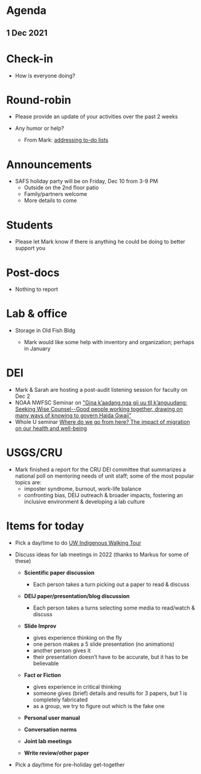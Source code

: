 # Agenda

## 1 Dec 2021


# Check-in

* How is everyone doing?


# Round-robin

* Please provide an update of your activities over the past 2 weeks

* Any humor or help?
    * From Mark: [addressing to-do lists](https://twitter.com/danidonovan/status/1465824820638199812/photo/1)


# Announcements

* SAFS holiday party will be on Friday, Dec 10 from 3-9 PM
    * Outside on the 2nd floor patio
    * Family/partners welcome
    * More details to come


# Students

* Please let Mark know if there is anything he could be doing to better support you


# Post-docs

* Nothing to report


# Lab & office

* Storage in Old Fish Bldg

    - Mark would like some help with inventory and organization; perhaps in January


# DEI

* Mark & Sarah are hosting a post-audit listening session for faculty on Dec 2
* NOAA NWFSC Seminar on ["Gina k’aadang.nga gii uu tll k’anguudang: Seeking Wise Counsel--Good people working together, drawing on many ways of knowing to govern Haida Gwaii"](https://www.fisheries.noaa.gov/event/monster-seminar-jam-lynn-lee-niisii-guujaww)
* Whole U seminar [Where do we go from here? The impact of migration on our health and well-being](https://wholeu.admin.washington.edu/uwnetid/twuext/EventDetail.aspx?regid=&eventid=1327&eventsessionid=1315)
 

# USGS/CRU

* Mark finished a report for the CRU DEI committee that summarizes a national poll on mentoring needs of unit staff; some of the most popular topics are:
    * imposter syndrome, burnout, work-life balance
    * confronting bias, DEIJ outreach & broader impacts, fostering an inclusive environment & developing a lab culture


# Items for today

* Pick a day/time to do [UW Indigenous Walking Tour](https://ais.washington.edu/sites/ais/files/documents/indigenous_walking_tour_at_the_uw.pdf)

* Discuss ideas for lab meetings in 2022 (thanks to Markus for some of these)
    * **Scientific paper discussion**
        * Each person takes a turn picking out a paper to read & discuss
    
    * **DEIJ paper/presentation/blog discussion**
        * Each person takes a turns selecting some media to read/watch & discuss
    
    * **Slide Improv**
        * gives experience thinking on the fly
        * one person makes a 5 slide presentation (no animations)
        * another person gives it
        * their presentation doesn’t have to be accurate, but it has to be believable
    
    * **Fact or Fiction**
        * gives experience in critical thinking
        * someone gives (brief) details and results for 3 papers, but 1 is completely fabricated
        * as a group, we try to figure out which is the fake one

    * **Personal user manual**

    * **Conversation norms**

    * **Joint lab meetings**

    * **Write review/other paper**


* Pick a day/time for pre-holiday get-together
